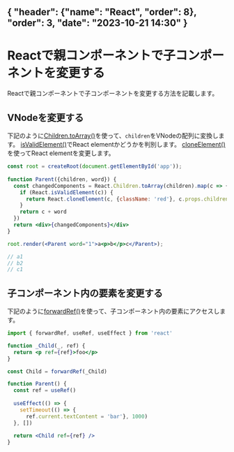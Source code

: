 { "header": {"name": "React", "order": 8}, "order": 3, "date": "2023-10-21 14:30"  }
---
# Reactで親コンポーネントで子コンポーネントを変更する

Reactで親コンポーネントで子コンポーネントを変更する方法を記載します。

## VNodeを変更する

下記のように[Children.toArray()](https://react.dev/reference/react/Children#children-toarray)を使って、`children`をVNodeの配列に変換します。
[isValidElement()](https://react.dev/reference/react/isValidElement#isvalidelement)でReact elementかどうかを判別します。
[cloneElement()](https://react.dev/reference/react/cloneElement#cloneelement)を使ってReact elementを変更します。

```jsx
const root = createRoot(document.getElementById('app'));
                        
function Parent({children, word}) {
  const changedComponents = React.Children.toArray(children).map(c => {
    if (React.isValidElement(c)) {
      return React.cloneElement(c, {className: 'red'}, c.props.children + '2')
    }
    return c + word
  })
  return <div>{changedComponents}</div>
}

root.render(<Parent word="1">a<p>b</p>c</Parent>);

// a1
// b2
// c1
```

## 子コンポーネント内の要素を変更する

下記のように[forwardRef()](https://react.dev/reference/react/forwardRef)を使って、子コンポーネント内の要素にアクセスします。

```jsx
import { forwardRef, useRef, useEffect } from 'react'

function _Child(_, ref) {
  return <p ref={ref}>foo</p>
}

const Child = forwardRef(_Child)

function Parent() {
  const ref = useRef()
  
  useEffect(() => {
    setTimeout(() => {
      ref.current.textContent = 'bar'}, 1000)
  }, [])
  
  return <Child ref={ref} />
}
```